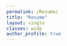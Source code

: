 ```yaml
---
permalink: /Resume/
title: "Resume"
layout: single
classes: wide
author_profile: true
---
```


<!-- {% pdf "/assets/AndrewChong_Resume.pdf" %} -->
